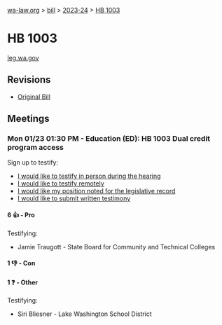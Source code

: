 [wa-law.org](/) > [bill](/bill/) > [2023-24](/bill/2023-24/) > [HB 1003](/bill/2023-24/hb/1003/)

# HB 1003
[leg.wa.gov](https://app.leg.wa.gov/billsummary?BillNumber=1003&Year=2023&Initiative=false)

## Revisions
* [Original Bill](1/)

## Meetings
### Mon 01/23 01:30 PM - Education (ED): HB 1003 Dual credit program access
Sign up to testify:
* [I would like to testify in person during the hearing](https://app.leg.wa.gov/csi/Testifier/Add?chamber=House&mId=30512&aId=149638&caId=20641&tId=1)
* [I would like to testify remotely](https://app.leg.wa.gov/csi/Testifier/Add?chamber=House&mId=30512&aId=149638&caId=20641&tId=2)
* [I would like my position noted for the legislative record](https://app.leg.wa.gov/csi/Testifier/Add?chamber=House&mId=30512&aId=149638&caId=20641&tId=3)
* [I would like to submit written testimony](https://app.leg.wa.gov/csi/Testifier/Add?chamber=House&mId=30512&aId=149638&caId=20641&tId=4)

#### 6 👍 - Pro
Testifying:
* Jamie Traugott - State Board for Community and Technical Colleges

#### 1 👎 - Con

#### 1 ❓ - Other
Testifying:
* Siri Bliesner - Lake Washington School District
